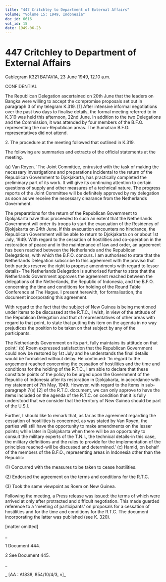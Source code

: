 ```yaml
---
title: "447 Critchley to Department of External Affairs"
volume: "Volume 15: 1949, Indonesia"
doc_id: 6616
vol_id: 15
date: 1949-06-23
---
```


# 447 Critchley to Department of External Affairs

Cablegram K321 BATAVIA, 23 June 1949, 12.10 a.m.

CONFIDENTIAL

The Republican Delegation ascertained on 20th June that the leaders on Bangka were willing to accept the compromise proposals set out in paragraph 3 of my telegram K.319. [1] After intensive informal negotiations over the past two days to finalise details, the formal meeting referred to in K.319 was held this afternoon, 22nd June. In addition to the two Delegations and the Commission, it was attended by four members of the B.F.O. representing the non-Republican areas. The Sumatran B.F.O. representatives did not attend.

2\. The procedure at the meeting followed that outlined in K.319.

The following are summaries and extracts of the official statements at the meeting.

(a) Van Royen. 'The Joint Committee, entrusted with the task of making the necessary investigations and preparations incidental to the return of the Republican Government to Djokjakarta, has practically completed the preliminary part of its work. It will give its continuing attention to certain questions of supply and other measures of a technical nature. The progress reports of the Joint Committee will be definitely approved by my delegation as soon as we receive the necessary clearance from the Netherlands Government.

The preparations for the return of the Republican Government to Djokjakarta have thus proceeded to such an extent that the Netherlands Government will order its troops to start the evacuation of the Residency of Djokjakarta on 24th June. If this evacuation encounters no hindrance, the Republican Government will be able to return to Djokjakarta on or about 1st July, 1949. With regard to the cessation of hostilities and co-operation in the restoration of peace and in the maintenance of law and order, an agreement has been reached between the Netherlands and the Republican Delegations, with which the B.F.O. concurs. I am authorised to state that the Netherlands Delegation subscribe to this agreement with the proviso that both parties reserve the right to propose amendments with regard to lesser details- The Netherlands Delegation is authorised further to state that the Netherlands Government approves the agreement reached between the delegations of the Netherlands, the Republic of Indonesia, and the B.F.O. concerning the time and conditions for holding of the Round Table Conference at The Hague. I present herewith, for formalisation, the document incorporating this agreement.

With regard to the fact that the subject of New Guinea is being mentioned under items to be discussed at the R.T.C., I wish, in view of the attitude of the Republican Delegation and that of representatives of other areas with regard to that point, to state that putting this item on the agenda in no way prejudices the position to be taken on that subject by any of the participants.

The Netherlands Government on its part, fully maintains its attitude on that point.' (b) Roem expressed satisfaction that the Republican Government could now be restored by 1st July and he understands the final details would be formalised without delay. He continued: 'In regard to the argeement reached concerning the cessation of hostilities and the time and conditions for the holding of the R.T.C., I am able to declare that these constitute points of the policy to be urged upon the Government of the Republic of Indonesia after its restoration in Djokjakarta, in accordance with my statement of 7th May, 1949. However, with regard to the items in sub-paragraph 7(e) [2] of the R.T.C. document, we can only approve to have the items included on the agenda of the R.T.C. on condition that it is fully understood that we consider that the territory of New Guinea should be part of the U.S.I.

Further, I should like to remark that, as far as the agreement regarding the cessation of hostilities is concerned, as was stated by Van Royen, the parties will still have the opportunity to make amendments on the lesser points; while later in Djokjakarta when there will be an opportunity to consult the military experts of the T.N.I., the technical details-in this case, the military definitions and the rules to provide for the implementation of the principles reached-will be discussed and determined.' (c) Hamid, on behalf of the members of the B.F.O., representing areas in Indonesia other than the Republic:

(1) Concurred with the measures to be taken to cease hostilities.

(2) Endorsed the agreement on the terms and conditions for the R.T.C.

(3) Took the same viewpoint as Roem on New Guinea.

Following the meeting, a Press release was issued: the terms of which were arrived at only after protracted and difficult negotiation. This made guarded reference to a 'meeting of participants' on proposals for a cessation of hostilities and for the time and conditions for the R.T.C. The document incorporating the latter was published (see K. 320).

[matter omitted]

_

1 Document 444.

2 See Document 445.

_

_ [AA : A1838, 854/10/4/3, v]_
